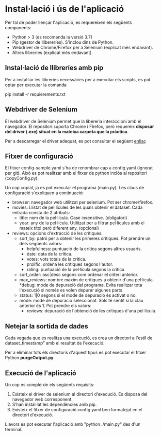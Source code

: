 # Instal·lació i ús de l'aplicació
Per tal de poder llençar l'aplicació, es requereixen els següents components:

* Python > 3 (es recomanda la versió 3.7)
* Pip (gestor de llibereríes). S'inclou dins de Python.
* Webdriver de Chrome/Firefox per a Selenium (explicat més endavant).
* Altres llibreries (explicat més endavant).

## Instal·lació de llibreríes amb pip
Per a instal·lar les llibreries necessàries per a executar els scripts, es pot optar per executar la comanda

pip install -r requierements.txt

## Webdriver de Selenium
El webdriver de Selenium permet que la libereria interaccioni amb el navegador. El repositori suporta Chrome i Firefox, però requereix **disposar del driver (.exe) situat en la mateixa carpeta que la pràctica**.

Per a descarregar el driver adequat, es pot consultar el següent [enllaç](https://www.selenium.dev/downloads/#browsersExpand)

## Fitxer de configuració
El fitxer config-sample.yaml s'ha de renombrar cap a config.yaml (ignorat per git). Això es pot realitzar amb el fitxer de python inclós al repositori (copyConfig.py).

Un cop copiat, ja es pot executar el programa (main.py). Les claus de configuració s'expliquen a continuació:

* browser: navegador web utilitzat per selenium. Pot ser chrome/firefox.
* movies: Llistat de pel·lícules de les quals obtenir el dataset. Cada entrada consta de 2 atributs:
  * title: nom de la pel·lícula. Case insensitive. (obligatori)
  * year: any de la pel·lícula. Utilitzat per a filtrar pel·lícules amb el mateix títol però diferent any. (opcional)
* reviews: opcions d'extracció de les crítiques.
  * sort_by: patró per a obtenir les primeres crítiques. Pot prendre un dels següents valors:
    * helpfulness: puntuació de la crítica segons altres usuaris.
    * date: data de la crítica.
    * votes: vots totals de la crítica.
    * prolific: ordena les crítiques segons l'autor.
    * rating: puntuació de la pel·lícula segons la crítica.
  * sort_order: asc|desc segons com ordenar el criteri anterior.
  * max_reviews: nombre màxim de crítiques a obtenir d'una pel·lícula.
*debug: mode de depuració del programa. Evita realitzar tota l'execució si només es volen depurar algunes parts.
  * status: 1|0 segons si el mode de depuració és activat o no.
  * mode: mode de depuració seleccionat. Sols té sentit si la clau anterior és 1. Pot prendre els valors:
    * reviews: depuració de l'obtenció de les crítiques d'una pel·lícula.
## Netejar la sortida de dades
Cada vegada que es realitza una execució, es crea un directori a l'estil de dataset_timestamp" amb el resultat de l'execució.

Per a eliminar tots els directoris d'aquest tipus es pot executar el fitxer Python **purgeOutput.py**

## Execució de l'aplicació
Un cop es compleixin els següents requisits:

1. Existeix el driver de selenium al directori d'execució. Es disposa del navegador web corresponent.
2. S'han instal·lat les dependències amb pip.
3. Existeix el fitxer de configuració config.yaml ben formatejat en el directori d'execució.

Llavors es pot executar l'aplicació amb "python ./main.py" des d'un terminal.
